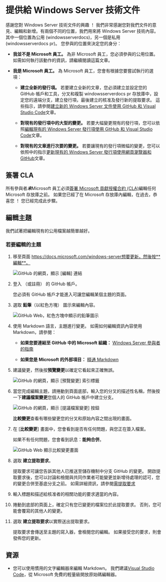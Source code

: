 # <a name="contributing-to-windows-server-technical-documentation"></a>提供給 Windows Server 技術文件

感謝您對 Windows Server 技術文件的興趣 ！ 我們非常感謝您對我們文件的意見、編輯和新增。有兩個不同的位置，我們用來將 Windows Server 技術內容。 其中一個位置為公用 (windowsserverdocs)，另一個是私用 (windowsserverdocs pr)。 您參與的位置來決定您的身分：

- **我並不是 Microsoft 員工。** 為非 Microsoft 員工，您必須參與的公用位置。 如需如何執行該動作的資訊，請繼續閱讀這篇文章。

- **我是 Microsoft 員工。** 為 Microsoft 員工，您會有根據您要嘗試執行的選項：

    - **建立全新的發行項。** 若要建立全新的文章，您必須建立並設定您的 GitHub 帳戶和工具，分叉和複製 windowsserverdocs pr 存放庫中，設定您的遠端分支，建立發行項，最後建立的核准及發行新的提取要求。 這些指示，請參閱[建立新的 Windows Server 文件使用 GitHub 和 Visual Studio Code](https://github.com/MicrosoftDocs/windowsserverdocs/blob/master/Contributor-guide/create-new-using-github.md)文章。

    - **對現有的發行項中的大型的變更。** 若要大幅變更現有的發行項，您可以依照[編輯現有的 Windows Server 發行項使用 GitHub 和 Visual Studio Code](https://github.com/MicrosoftDocs/windowsserverdocs/blob/master/Contributor-guide/edit-existing-using-github.md)文章。

    - **對現有的文章進行次要的變更。** 若要讓現有的發行項微幅的變更，您可以依照中的指示[更新現有的 Windows Server 發行項使用網頁瀏覽器和 GitHub](https://github.com/MicrosoftDocs/windowsserverdocs/blob/master/Contributor-guide/github-browser-updates.md)文章。

## <a name="sign-a-cla"></a>簽署 CLA

所有參與者***未***Microsoft 員工必須[簽署 Microsoft 貢獻授權合約 (CLA)](https://cla.microsoft.com/)編輯任何 Microsoft 存放庫之前。 如果您已經了在 Microsoft 存放庫內編輯，在過去，恭喜您 ！
您已經完成此步驟。

## <a name="editing-topics"></a>編輯主題

我們試著把編輯現有的公用檔案越簡單越好。

### <a name="to-edit-a-topic"></a>若要編輯的主題

1. 移至頁面 https://docs.microsoft.com/windows-server想要更新，然後按**編輯**。

    ![GitHub 的網頁，顯示 [編輯] 連結](media/contribute-link.png)

2. 登入 （或註冊） 的 GitHub 帳戶。

    您必須有 GitHub 帳戶才能進入可讓您編輯某個主題的頁面。

3. 選取 **鉛筆**（以紅色方塊） 圖示來編輯內容。

    ![GitHub Web，紅色方塊中顯示的鉛筆圖示](media/pencil-icon.png)

4. 使用 Markdown 語言，主題進行變更。 如需如何編輯資訊內容使用 Markdown，請參閱：

    - **如果您要連結至 GitHub 中的 Microsoft 組織：** [Windows Server 參與者的指南](https://github.com/MicrosoftDocs/windowsserverdocs-pr/tree/master/Contributor-guide)

    - **如果您是 Microsoft 的外部項目：** [精通 Markdown](https://guides.github.com/features/mastering-markdown/)

5. 建議變更，然後按**預覽變更**以確定它看起來正確無誤。

    ![GitHub 的網頁，顯示 [預覽變更] 索引標籤](media/preview-changes.png)

6. 當您完成編輯主題，請捲動到頁面底部，輸入您的分叉的描述性名稱，然後按一下**建議檔案變更**您個人的 GitHub 帳戶中建立分支。

    ![GitHub 的網頁，顯示 [提議檔案變更] 按鈕](media/propose-file-change.png)

    **比較變更**查看有哪些變更您的分叉和原始內容之間出現的畫面。

7. 在 [**比較變更**] 畫面中，您會看到是否有任何問題，與您正在簽入檔案。

    如果不有任何問題，您會看到訊息：**能夠合併**。

    ![GitHub Web 顯示比較變更畫面](media/compare-changes.png)

8. 選取 **建立提取要求**。

    提取要求可讓您告訴其他人已推送至儲存機制中分支 GitHub 的變更。 開啟提取要求後，您可以討論和檢閱與共同作業者可能變更並新增待處理的認可，您的變更合併至基底分支之前。 如需詳細資訊，請參閱[需提取要求](https://help.github.com/articles/about-pull-requests)

9. 輸入標題和描述給核准者的相關功能的要求適當的內容。

10. 捲動到底部的頁面上，確定只有您已變更的檔案位於此提取要求。 否則，您可能會覆寫的其他人的變更。

11. 選取 **建立提取要求**以實際送出提取要求。

    提取要求會傳送至主題的寫入器，會檢閱您的編輯。 如果接受您的要求，則會發佈您的更新。

## <a name="resources"></a>資源

- 您可以使用慣用的文字編輯器來編輯 Markdown。 我們建議[Visual Studio Code](https://code.visualstudio.com/)，從 Microsoft 免費的輕量級開放原始碼編輯器。